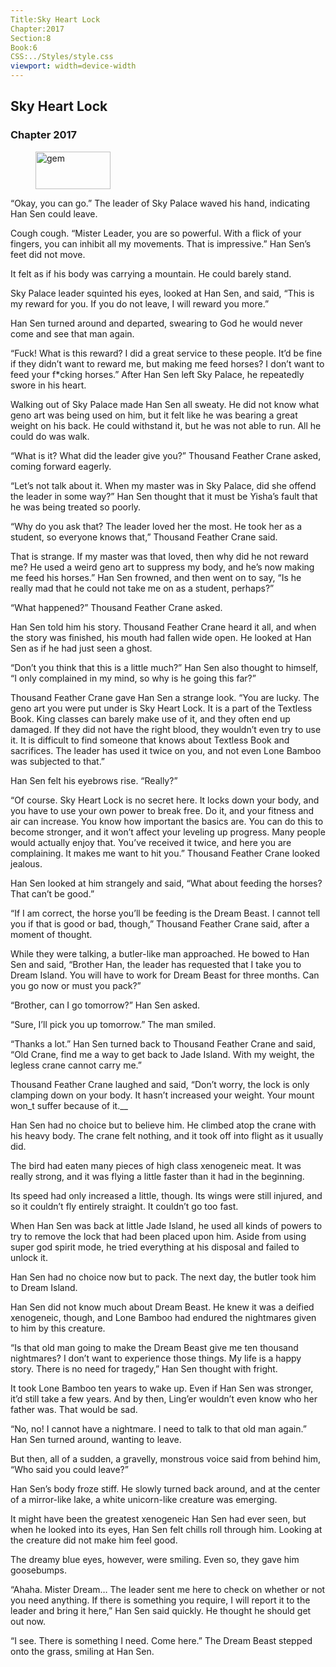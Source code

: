 ```yaml
---
Title:Sky Heart Lock 
Chapter:2017 
Section:8 
Book:6 
CSS:../Styles/style.css 
viewport: width=device-width
---
```

  
## Sky Heart Lock
### Chapter 2017
  
<figure>
	<img src="../Images/gem.gif" alt="gem" id="gem" width="120" height="60" />
</figure>
  

  
“Okay, you can go.” The leader of Sky Palace waved his hand, indicating Han Sen could leave.

Cough cough. “Mister Leader, you are so powerful. With a flick of your fingers, you can inhibit all my movements. That is impressive.” Han Sen’s feet did not move.

It felt as if his body was carrying a mountain. He could barely stand.

Sky Palace leader squinted his eyes, looked at Han Sen, and said, “This is my reward for you. If you do not leave, I will reward you more.”

Han Sen turned around and departed, swearing to God he would never come and see that man again.

“Fuck! What is this reward? I did a great service to these people. It’d be fine if they didn’t want to reward me, but making me feed horses? I don’t want to feed your f*cking horses.” After Han Sen left Sky Palace, he repeatedly swore in his heart.

Walking out of Sky Palace made Han Sen all sweaty. He did not know what geno art was being used on him, but it felt like he was bearing a great weight on his back. He could withstand it, but he was not able to run. All he could do was walk.

“What is it? What did the leader give you?” Thousand Feather Crane asked, coming forward eagerly.

“Let’s not talk about it. When my master was in Sky Palace, did she offend the leader in some way?” Han Sen thought that it must be Yisha’s fault that he was being treated so poorly.

“Why do you ask that? The leader loved her the most. He took her as a student, so everyone knows that,” Thousand Feather Crane said.

That is strange. If my master was that loved, then why did he not reward me? He used a weird geno art to suppress my body, and he’s now making me feed his horses.” Han Sen frowned, and then went on to say, “Is he really mad that he could not take me on as a student, perhaps?”

“What happened?” Thousand Feather Crane asked.

Han Sen told him his story. Thousand Feather Crane heard it all, and when the story was finished, his mouth had fallen wide open. He looked at Han Sen as if he had just seen a ghost.

“Don’t you think that this is a little much?” Han Sen also thought to himself, “I only complained in my mind, so why is he going this far?”

Thousand Feather Crane gave Han Sen a strange look. “You are lucky. The geno art you were put under is Sky Heart Lock. It is a part of the Textless Book. King classes can barely make use of it, and they often end up damaged. If they did not have the right blood, they wouldn’t even try to use it. It is difficult to find someone that knows about Textless Book and sacrifices. The leader has used it twice on you, and not even Lone Bamboo was subjected to that.”

Han Sen felt his eyebrows rise. “Really?”

“Of course. Sky Heart Lock is no secret here. It locks down your body, and you have to use your own power to break free. Do it, and your fitness and air can increase. You know how important the basics are. You can do this to become stronger, and it won’t affect your leveling up progress. Many people would actually enjoy that. You’ve received it twice, and here you are complaining. It makes me want to hit you.” Thousand Feather Crane looked jealous.

Han Sen looked at him strangely and said, “What about feeding the horses? That can’t be good.”

“If I am correct, the horse you’ll be feeding is the Dream Beast. I cannot tell you if that is good or bad, though,” Thousand Feather Crane said, after a moment of thought.

While they were talking, a butler-like man approached. He bowed to Han Sen and said, “Brother Han, the leader has requested that I take you to Dream Island. You will have to work for Dream Beast for three months. Can you go now or must you pack?”

“Brother, can I go tomorrow?” Han Sen asked.

“Sure, I’ll pick you up tomorrow.” The man smiled.

“Thanks a lot.” Han Sen turned back to Thousand Feather Crane and said, “Old Crane, find me a way to get back to Jade Island. With my weight, the legless crane cannot carry me.”

Thousand Feather Crane laughed and said, “Don’t worry, the lock is only clamping down on your body. It hasn’t increased your weight. Your mount won_t suffer because of it.__

Han Sen had no choice but to believe him. He climbed atop the crane with his heavy body. The crane felt nothing, and it took off into flight as it usually did.

The bird had eaten many pieces of high class xenogeneic meat. It was really strong, and it was flying a little faster than it had in the beginning.

Its speed had only increased a little, though. Its wings were still injured, and so it couldn’t fly entirely straight. It couldn’t go too fast.

When Han Sen was back at little Jade Island, he used all kinds of powers to try to remove the lock that had been placed upon him. Aside from using super god spirit mode, he tried everything at his disposal and failed to unlock it.

Han Sen had no choice now but to pack. The next day, the butler took him to Dream Island.

Han Sen did not know much about Dream Beast. He knew it was a deified xenogeneic, though, and Lone Bamboo had endured the nightmares given to him by this creature.

“Is that old man going to make the Dream Beast give me ten thousand nightmares? I don’t want to experience those things. My life is a happy story. There is no need for tragedy,” Han Sen thought with fright.

It took Lone Bamboo ten years to wake up. Even if Han Sen was stronger, it’d still take a few years. And by then, Ling’er wouldn’t even know who her father was. That would be sad.

“No, no! I cannot have a nightmare. I need to talk to that old man again.” Han Sen turned around, wanting to leave.

But then, all of a sudden, a gravelly, monstrous voice said from behind him, “Who said you could leave?”

Han Sen’s body froze stiff. He slowly turned back around, and at the center of a mirror-like lake, a white unicorn-like creature was emerging.

It might have been the greatest xenogeneic Han Sen had ever seen, but when he looked into its eyes, Han Sen felt chills roll through him. Looking at the creature did not make him feel good.

The dreamy blue eyes, however, were smiling. Even so, they gave him goosebumps.

“Ahaha. Mister Dream… The leader sent me here to check on whether or not you need anything. If there is something you require, I will report it to the leader and bring it here,” Han Sen said quickly. He thought he should get out now.

“I see. There is something I need. Come here.” The Dream Beast stepped onto the grass, smiling at Han Sen.